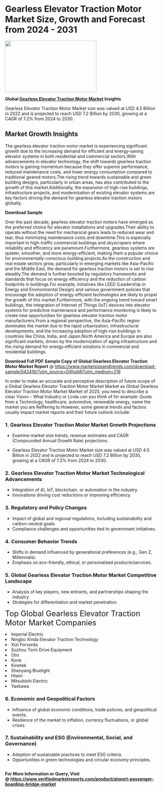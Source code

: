 <H1>Gearless Elevator Traction Motor Market Size, Growth and Forecast from 2024 - 2031</H1><img class="aligncenter size-medium wp-image-584254" src="https://thirdeyenews.in/wp-content/uploads/2024/09/Global-Market-Research-300x168.jpeg" alt="" width="300" height="168" /><p><strong>Global&nbsp;<a href="https://www.marketsizeandtrends.com/download-sample/542416/?utm_source=Github8j?utm_medium=218">Gearless Elevator Traction Motor Market</a> Insights</strong></p><p>Gearless Elevator Traction Motor Market size was valued at USD 4.5 Billion in 2022 and is projected to reach USD 7.2 Billion by 2030, growing at a CAGR of 7.2% from 2024 to 2030.</p><p><h2>Market Growth Insights</h2> <p>The gearless elevator traction motor market is experiencing significant growth due to the increasing demand for efficient and energy-saving elevator systems in both residential and commercial sectors.With advancements in elevator technology, the shift towards gearless traction motors is gaining momentum because they offer superior performance, reduced maintenance costs, and lower energy consumption compared to traditional geared motors.The rising trend towards sustainable and green building designs, particularly in urban areas, has also contributed to the growth of this market.Additionally, the expansion of high-rise buildings, infrastructure projects, and modernization of existing elevator systems are key factors driving the demand for gearless elevator traction motors globally.</p> <p><strong>Download Sample</strong></p> <p>Over the past decade, gearless elevator traction motors have emerged as the preferred choice for elevator installations and upgrades.Their ability to operate without the need for mechanical gears leads to reduced wear and tear, thus minimizing maintenance costs and downtime.This is especially important in high-traffic commercial buildings and skyscrapers where reliability and efficiency are paramount.Furthermore, gearless systems are quieter, smoother, and more energy-efficient, making them a popular choice for environmentally-conscious building projects.As the construction and real estate sectors grow, particularly in emerging markets like Asia-Pacific and the Middle East, the demand for gearless traction motors is set to rise steadily.The demand is further boosted by regulatory frameworks and standards that focus on energy efficiency and the reduction of carbon footprints in buildings.For example, initiatives like LEED (Leadership in Energy and Environmental Design) and various government policies that encourage the adoption of energy-efficient technologies are likely to propel the growth of this market.Furthermore, with the ongoing trend toward smart buildings, the integration of Internet of Things (IoT) devices into elevator systems for predictive maintenance and performance monitoring is likely to create new opportunities for gearless elevator traction motor manufacturers.From a regional perspective, the Asia-Pacific region dominates the market due to the rapid urbanization, infrastructural developments, and the increasing adoption of high-rise buildings in countries like China, India, and Japan.North America and Europe are also significant markets, driven by the modernization of aging infrastructure and the rising demand for energy-efficient solutions in commercial and residential buildings.</p> <p><span class=""><strong>Download Full PDF Sample Copy of Global Gearless Elevator Traction Motor Market Report</strong> @ <a href="https://www.marketsizeandtrends.com/download-sample/542416/?utm_source=Github8j?utm_medium=218" target="_blank">https://www.marketsizeandtrends.com/download-sample/542416/?utm_source=Github8j?utm_medium=218</a></span></p><p>In order to make an accurate and perceptive description of future scope of a Global&nbsp;Gearless Elevator Traction Motor Market Market as Global&nbsp;Gearless Elevator Traction Motor Market Market of 2025, you need to describe a clear Vision &ndash; What Industry or Linda can you think of for example: Quote from a Technology, healthcare, automotive, renewable energy, name the market you are Reffering to.However, some general trends and factors usually impact market reports and their future outlook include:</p><h3>1.&nbsp;<strong>Gearless Elevator Traction Motor Market Growth Projections</strong></h3><ul><li>Examine market size trends, revenue estimates and CAGR (Compounded Annual Growth Rate) projections.</li><li><p>Gearless Elevator Traction Motor Market size was valued at USD 4.5 Billion in 2022 and is projected to reach USD 7.2 Billion by 2030, growing at a CAGR of 7.2% from 2024 to 2030.</p></li></ul><h3>2.&nbsp;<strong>Gearless Elevator Traction Motor Market Technological Advancements</strong></h3><ul><li>Integration of AI, IoT, blockchain, or automation in the industry.</li><li>Innovations driving cost reductions or improving efficiency.</li></ul><h3>3.&nbsp;<strong>Regulatory and Policy Changes</strong></h3><ul><li>Impact of global and regional regulations, including sustainability and carbon-neutral goals.</li><li>Compliance challenges and opportunities tied to government initiatives.</li></ul><h3>4.&nbsp;<strong>Consumer Behavior Trends</strong></h3><ul><li>Shifts in demand influenced by generational preferences (e.g., Gen Z, Millennials).</li><li>Emphasis on eco-friendly, ethical, or personalized products/services.</li></ul><h3>5.&nbsp;<strong>Global Gearless Elevator Traction Motor Market Competitive Landscape</strong></h3><ul><li>Analysis of key players, new entrants, and partnerships shaping the industry.</li><li>Strategies for differentiation and market penetration.</li></ul><p data-pm-slice="1 1 []"><span style="color: inherit; font-family: inherit; font-size: 25px;">Top Global Gearless Elevator Traction Motor Market Companies</span></p><div class="" data-test-id=""><p><li>Imperial Electric</li><li> Ningbo Xinda Elevator Traction Technology</li><li> Xizi Forvorda</li><li> Suzhou Torin Drive Equipment</li><li> Otis</li><li> Kone</li><li> Kinetek</li><li> Shenyang Bluelight</li><li> Hiwin</li><li> Mitsubishi Electric</li><li> Yaskawa</li></p></div><h3>6.&nbsp;<strong>Economic and Geopolitical Factors</strong></h3><ul><li>Influence of global economic conditions, trade policies, and geopolitical events.</li><li>Resilience of the market to inflation, currency fluctuations, or global crises.</li></ul><h3>7.&nbsp;<strong>Sustainability and ESG (Environmental, Social, and Governance)</strong></h3><ul><li>Adoption of sustainable practices to meet ESG criteria.</li><li>Opportunities in green technologies and circular economy principles.</li></ul><h2><strong style="font-size: 14px;">For More Information or Query, Visit @&nbsp;</strong><a style="background-color: #ffffff; font-size: 14px;" href="https://www.marketsizeandtrends.com/report/gearless-elevator-traction-motor-market/" target="_blank">https://www.verifiedmarketreports.com/product/airport-passenger-boarding-bridge-market</a></h2>